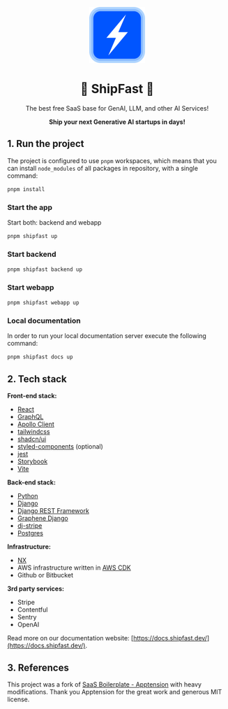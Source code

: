 <p align="center">
  <img alt="ShipFast" style="width: 128px; max-width: 100%; height: auto;" src="packages/webapp/public/logo.png"/>
  <h1 align="center">🚀 ShipFast 🚀</h1>
  <p align="center">The best free SaaS base for GenAI, LLM, and other AI Services!</p>
  <p align="center"><b>Ship your next Generative AI startups in days!</b></p>
</p>

## 1. Run the project

The project is configured to use `pnpm` workspaces, which means that you can install `node_modules` of all packages in
repository, with a single command:

```sh
pnpm install
```

### Start the app

Start both: backend and webapp

```sh
pnpm shipfast up
```

### Start backend

```sh
pnpm shipfast backend up
```

### Start webapp

```sh
pnpm shipfast webapp up
```

### Local documentation

In order to run your local documentation server execute the following command:

```sh
pnpm shipfast docs up
```

## 2. Tech stack

**Front-end stack:**

- [React](https://github.com/facebook/react)
- [GraphQL](https://graphql.org/)
- [Apollo Client](https://github.com/apollographql/apollo-client)
- [tailwindcss](https://github.com/tailwindlabs/tailwindcss)
- [shadcn/ui](https://github.com/shadcn-ui/ui)
- [styled-components](https://github.com/styled-components/styled-components) (optional)
- [jest](https://github.com/jestjs/jest)
- [Storybook](https://github.com/storybookjs/storybook)
- [Vite](https://github.com/vitejs/vite)

**Back-end stack:**

- [Python](https://www.python.org/)
- [Django](https://github.com/django/django)
- [Django REST Framework](https://github.com/encode/django-rest-framework)
- [Graphene Django](https://github.com/graphql-python/graphene)
- [dj-stripe](https://github.com/dj-stripe/dj-stripe/)
- [Postgres](https://www.postgresql.org/)

**Infrastructure:**

- [NX](https://github.com/nrwl/nx)
- AWS infrastructure written in [AWS CDK](https://github.com/aws/aws-cdk)
- Github or Bitbucket

**3rd party services:**

- Stripe
- Contentful
- Sentry
- OpenAI

Read more on our documentation website: [https://docs.shipfast.dev/](https://docs.shipfast.dev/).

## 3. References

This project was a fork of [SaaS Boilerplate - Apptension](https://github.com/apptension/saas-boilerplate) with heavy modifications. Thank you Apptension for the great work and generous MIT license.
